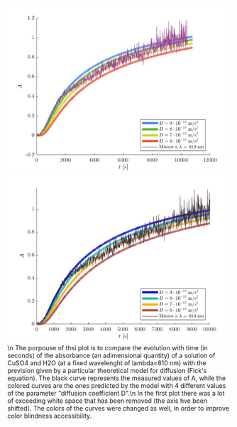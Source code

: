 ![alt text](https://github.com/taranaalex/MLPNS_ATarana/blob/main/vis/plotFick.jpg)
![alt text](https://github.com/taranaalex/MLPNS_ATarana/blob/main/vis/plotFickBetter.jpg)\n
The porpouse of thsi plot is to compare the evolution with time (in seconds) of the absorbance (an adimensional quantity) of a solution of CuSO4 and H2O (at a fixed wavelenght of lambda=810 nm) with the prevision given by a particular theoretical model for diffusion (Fick's equation). The black curve represents the measured values of A, while the colored curves are the ones predicted by the model with 4 different values of the parameter "diffusion coefficient D".\n
In the first plot there was a lot of exceeding white space that has been removed (the axis hve been shifted). The colors of the curves were changed as well, in order to improve color blindness accessibility.
